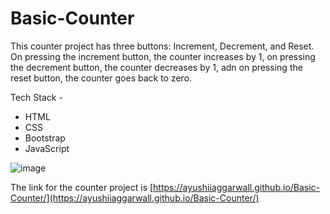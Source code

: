 # Basic-Counter

This counter project has three buttons: Increment, Decrement, and Reset.
On pressing the increment button, the counter increases by 1, on pressing the decrement button, the counter decreases by 1, adn on pressing the reset button, the counter goes back to zero.

Tech Stack - 
  - HTML
  - CSS
  - Bootstrap
  - JavaScript


![image](https://user-images.githubusercontent.com/62741870/173178286-5b02643c-39fe-40a0-adea-7c08e1c5ddc3.png)


The link for the counter project is [https://ayushiiaggarwall.github.io/Basic-Counter/](https://ayushiiaggarwall.github.io/Basic-Counter/)
